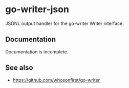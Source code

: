 # go-writer-json

JSONL output handler for the go-writer Writer interface. 

## Documentation

Documentation is incomplete.

## See also

* https://github.com/whosonfirst/go-writer
